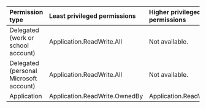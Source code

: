 |Permission type|Least privileged permissions|Higher privileged permissions|
|:---|:---|:---|
|Delegated (work or school account)|Application.ReadWrite.All|Not available.|
|Delegated (personal Microsoft account)|Application.ReadWrite.All|Not available.|
|Application|Application.ReadWrite.OwnedBy|Application.ReadWrite.All|